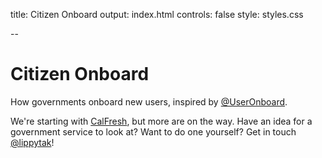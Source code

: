 title: Citizen Onboard
output: index.html
controls: false
style: styles.css

--

# Citizen Onboard
How governments onboard new users, inspired by [@UserOnboard](http://www.twitter.com/useronboard).

We're starting with [CalFresh](http://www.lippytak.github.io/citizenonboard/calfresh), but more are on the way. Have an idea for a government service to look at? Want to do one yourself? Get in touch [@lippytak](http://twitter.com/lippytak)!